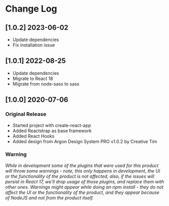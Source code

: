 # Change Log

## [1.0.2] 2023-06-02

- Update dependencies
- Fix installation issue

## [1.0.1] 2022-08-25

- Update dependencies
- Migrate to React 18
- Migrate from node-sass to sass

## [1.0.0] 2020-07-06

### Original Release

- Started project with create-react-app
- Added Reactstrap as base framework
- Added React Hooks
- Added design from Argon Design System PRO v1.0.2 by Creative Tim

### Warning

_While in development some of the plugins that were used for this product will throw some warnings - note, this only happens in development, the UI or the functionality of the product is not affected, also, if the issues will persist in React 17, we'll drop usage of those plugins, and replace them with other ones. Warnings might appear while doing an npm install - they do not affect the UI or the functionality of the product, and they appear because of NodeJS and not from the product itself._
